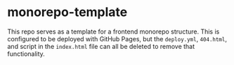 # monorepo-template

This repo serves as a template for a frontend monorepo structure. This is configured to be deployed with GitHub Pages, but the `deploy.yml`, `404.html`, and script in the `index.html` file can all be deleted to remove that functionality.
